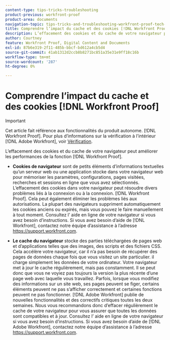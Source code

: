```yaml
---
content-type: tips-tricks-troubleshooting
product-previous: workfront-proof
product-area: documents
navigation-topic: tips-tricks-and-troubleshooting-workfront-proof-tech-corner
title: Comprendre l’impact du cache et des cookies [!DNL Workfront Proof]
description: L’effacement des cookies et du cache de votre navigateur peut améliorer les performances de la fonction [!DNL Workfront Proof].
author: Courtney
feature: Workfront Proof, Digital Content and Documents
exl-id: 87b6e319-2f11-485b-bbcf-bd612a4cb5d4
source-git-commit: 41ab1312d2ccb8b8271bc851a35e31e9ff18c16b
workflow-type: tm+mt
source-wordcount: '287'
ht-degree: 0%

---
```


# Comprendre l’impact du cache et des cookies [!DNL Workfront Proof]

>[!IMPORTANT]
>
>Cet article fait référence aux fonctionnalités du produit autonome. [!DNL Workfront Proof]. Pour plus d’informations sur la vérification à l’intérieur [!DNL Adobe Workfront], voir [Vérification](../../../review-and-approve-work/proofing/proofing.md).

L’effacement des cookies et du cache de votre navigateur peut améliorer les performances de la fonction [!DNL Workfront Proof].

* **Cookies de navigateur** sont de petits éléments d’informations textuelles qu’un serveur web ou une application stocke dans votre navigateur web pour mémoriser les paramètres, configurations, pages visitées, recherches et sessions en ligne que vous avez sélectionnés.
L’effacement des cookies dans votre navigateur peut résoudre divers problèmes liés à la connexion ou à la connexion. [!DNL Workfront Proof]. Cela peut également éliminer les problèmes liés aux autorisations. La plupart des navigateurs suppriment automatiquement les cookies anciens ou expirés, mais vous pouvez le faire manuellement à tout moment. Consultez l’ aide en ligne de votre navigateur si vous avez besoin d’instructions. Si vous avez besoin d’aide de [!DNL Workfront], contactez notre équipe d’assistance à l’adresse https://support.workfront.com.

* **Le cache du navigateur** stocke des parties téléchargées de pages web et d’applications telles que des images, des scripts et des fichiers CSS. Cela accélère votre navigateur, car il n’a pas besoin de récupérer des pages de données chaque fois que vous visitez un site particulier. il charge simplement les données de votre ordinateur.
Votre navigateur met à jour le cache régulièrement, mais pas constamment. Il se peut donc que vous ne voyiez pas toujours la version la plus récente d’une page web avec laquelle vous travaillez. Parfois, lorsque vous modifiez des informations sur un site web, ses pages peuvent se figer, certains éléments peuvent ne pas s’afficher correctement et certaines fonctions peuvent ne pas fonctionner.
   [!DNL Adobe Workfront] publie de nouvelles fonctionnalités et des correctifs critiques toutes les deux semaines. Nous vous recommandons donc d’effacer régulièrement le cache de votre navigateur pour vous assurer que toutes les données sont compatibles et à jour. Consultez l’ aide en ligne de votre navigateur si vous avez besoin d’instructions. Si vous avez besoin d’aide de [!DNL Adobe Workfront], contactez notre équipe d’assistance à l’adresse https://support.workfront.com.
